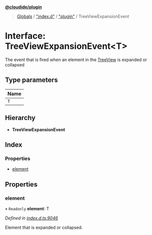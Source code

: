 **[@cloudide/plugin](../README.md)**

> [Globals](../README.md) / ["index.d"](../modules/_index_d_.md) / ["plugin"](../modules/_index_d_._plugin_.md) / TreeViewExpansionEvent

# Interface: TreeViewExpansionEvent\<T>

The event that is fired when an element in the [TreeView](#TreeView) is expanded or collapsed

## Type parameters

Name |
------ |
`T` |

## Hierarchy

* **TreeViewExpansionEvent**

## Index

### Properties

* [element](_index_d_._plugin_.treeviewexpansionevent.md#element)

## Properties

### element

• `Readonly` **element**: T

*Defined in [index.d.ts:9046](https://github.com/shuyaqian/cloudide-plugin-api/blob/9d985be/index.d.ts#L9046)*

Element that is expanded or collapsed.
